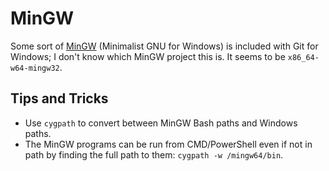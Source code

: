 MinGW
=====

Some sort of  [MinGW] (Minimalist GNU for Windows) is included with
Git for Windows; I don't know which MinGW project this is. It seems to
be `x86_64-w64-mingw32`.


Tips and Tricks
---------------

* Use `cygpath` to convert between MinGW Bash paths and Windows paths.
* The MinGW programs can be run from CMD/PowerShell even if not in path
  by finding the full path to them: `cygpath -w /mingw64/bin`.



[MinGW]: https://en.wikipedia.org/wiki/MinGW
